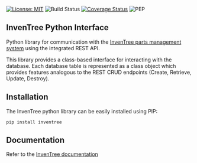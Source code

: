 [![License: MIT](https://img.shields.io/badge/License-MIT-yellow.svg)](https://opensource.org/licenses/MIT)
![Build Status](https://github.com/inventree/inventree-python/actions/workflows/ci.yaml/badge.svg)
[![Coverage Status](https://coveralls.io/repos/github/inventree/inventree-python/badge.svg)](https://coveralls.io/github/inventree/inventree-python)
![PEP](https://github.com/inventree/inventree-python/actions/workflows/pep.yaml/badge.svg)

## InvenTree Python Interface

Python library for communication with the [InvenTree parts management system](https:///github.com/inventree/inventree) using the integrated REST API.

This library provides a class-based interface for interacting with the database. Each database table is represented as a class object which provides features analogous to the REST CRUD endpoints (Create, Retrieve, Update, Destroy).

## Installation

The InvenTree python library can be easily installed using PIP:

```
pip install inventree
```

## Documentation

Refer to the [InvenTree documentation](https://inventree.readthedocs.io/en/latest/extend/python/)
